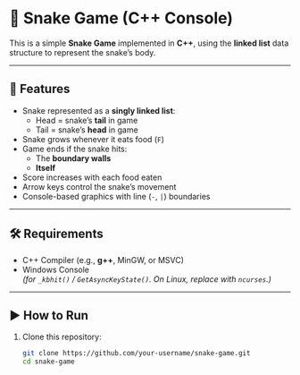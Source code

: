 # 🐍 Snake Game (C++ Console)

This is a simple **Snake Game** implemented in **C++**, using the **linked list** data structure to represent the snake’s body.

---

## 📌 Features
- Snake represented as a **singly linked list**:
  - Head = snake’s **tail** in game
  - Tail = snake’s **head** in game
- Snake grows whenever it eats food (`F`)
- Game ends if the snake hits:
  - The **boundary walls**
  - **Itself**
- Score increases with each food eaten
- Arrow keys control the snake’s movement
- Console-based graphics with line (`-`, `|`) boundaries

---

## 🛠️ Requirements
- C++ Compiler (e.g., **g++**, MinGW, or MSVC)
- Windows Console  
  *(for `_kbhit()` / `GetAsyncKeyState()`. On Linux, replace with `ncurses`.)*

---

## ▶️ How to Run
1. Clone this repository:
   ```bash
   git clone https://github.com/your-username/snake-game.git
   cd snake-game
